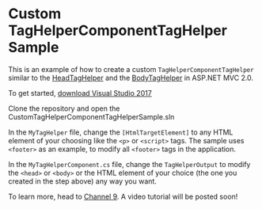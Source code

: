 # Custom TagHelperComponentTagHelper Sample

This is an example of how to create a custom `TagHelperComponentTagHelper` similar to the [HeadTagHelper](https://github.com/aspnet/Mvc/blob/dev/src/Microsoft.AspNetCore.Mvc.Razor/TagHelpers/HeadTagHelper.cs) and the [BodyTagHelper](https://github.com/aspnet/Mvc/blob/dev/src/Microsoft.AspNetCore.Mvc.Razor/TagHelpers/BodyTagHelper.cs) in ASP.NET MVC 2.0.

To get started, [download Visual Studio 2017](https://www.visualstudio.com/downloads/)

Clone the repository and open the CustomTagHelperComponentTagHelperSample.sln

In the `MyTagHelper` file, change the `[HtmlTargetElement]` to any HTML element of your choosing like the `<p>` or `<script>` tags. The sample uses `<footer>` as an example, to modify all `<footer>` tags in the application.

In the `MyTagHelperComponent.cs` file, change the `TagHelperOutput` to modify the `<head>` or `<body>` or the HTML element of your choice (the one you created in the step above) any way you want.

To learn more, head to [Channel 9](https://channel9.msdn.com/). A video tutorial will be posted soon!